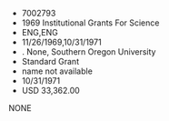 * 7002793
* 1969 Institutional Grants For Science
* ENG,ENG
* 11/26/1969,10/31/1971
*  . None, Southern Oregon University
* Standard Grant
*   name not available
* 10/31/1971
* USD 33,362.00

NONE